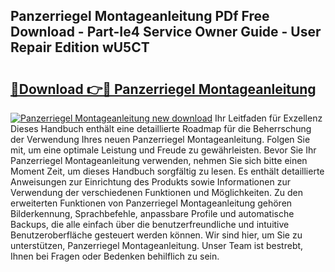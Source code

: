 ## Panzerriegel Montageanleitung PDf Free Download - Part-Ie4 Service Owner Guide - User Repair Edition wU5CT

# <h2><a href="http://df6k5sq.blite.top/?on=Panzerriegel+Montageanleitung">🔗Download 👉🔴 Panzerriegel Montageanleitung</a></h2>

[![Panzerriegel Montageanleitung new download](https://i.imgur.com/lujVjoI.png)](http://df6k5sq.blite.top/?on=Panzerriegel+Montageanleitung)
Ihr Leitfaden für Exzellenz Dieses Handbuch enthält eine detaillierte Roadmap für die Beherrschung der Verwendung Ihres neuen Panzerriegel Montageanleitung. Folgen Sie mit, um eine optimale Leistung und Freude zu gewährleisten. Bevor Sie Ihr Panzerriegel Montageanleitung verwenden, nehmen Sie sich bitte einen Moment Zeit, um dieses Handbuch sorgfältig zu lesen. Es enthält detaillierte Anweisungen zur Einrichtung des Produkts sowie Informationen zur Verwendung der verschiedenen Funktionen und Möglichkeiten. Zu den erweiterten Funktionen von Panzerriegel Montageanleitung gehören Bilderkennung, Sprachbefehle, anpassbare Profile und automatische Backups, die alle einfach über die benutzerfreundliche und intuitive Benutzeroberfläche gesteuert werden können. Wir sind hier, um Sie zu unterstützen, Panzerriegel Montageanleitung. Unser Team ist bestrebt, Ihnen bei Fragen oder Bedenken behilflich zu sein.
